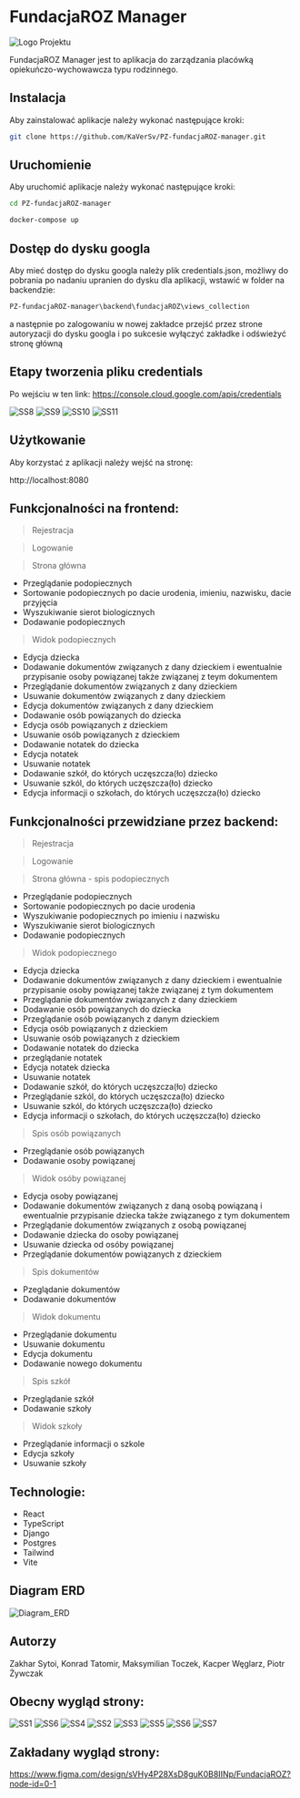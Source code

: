 # FundacjaROZ Manager
![Logo Projektu](https://github.com/KaVerSv/PZ-fundacjaROZ-manager/blob/main/logo.png)

FundacjaROZ Manager jest to aplikacja do zarządzania placówką opiekuńczo-wychowawcza typu rodzinnego.


## Instalacja

Aby zainstalować aplikacje należy wykonać następujące kroki:
```sh
git clone https://github.com/KaVerSv/PZ-fundacjaROZ-manager.git
 ```
## Uruchomienie

Aby uruchomić aplikacje należy wykonać następujące kroki:

```bash
cd PZ-fundacjaROZ-manager

docker-compose up
```

## Dostęp do dysku googla

Aby mieć dostęp do dysku googla należy plik credentials.json,  możliwy do pobrania po nadaniu upranien do dysku dla aplikacji, wstawić w folder na backendzie: 
```bash
PZ-fundacjaROZ-manager\backend\fundacjaROZ\views_collection
```
a następnie po zalogowaniu w nowej zakładce przejść przez strone autoryzacji do dysku googla i po sukcesie wyłączyć zakładke i odświeżyć stronę główną

## Etapy tworzenia pliku credentials

Po wejściu w ten link: https://console.cloud.google.com/apis/credentials

![SS8](https://github.com/KaVerSv/PZ-fundacjaROZ-manager/blob/main/screenshot8.png)
![SS9](https://github.com/KaVerSv/PZ-fundacjaROZ-manager/blob/main/screenshot9.png)
![SS10](https://github.com/KaVerSv/PZ-fundacjaROZ-manager/blob/main/screenshot10.png)
![SS11](https://github.com/KaVerSv/PZ-fundacjaROZ-manager/blob/main/screenshot11.png)

## Użytkowanie

Aby korzystać z aplikacji należy wejść na stronę:

http://localhost:8080

## Funkcjonalności na frontend:
> Rejestracja

> Logowanie

> Strona główna
- Przeglądanie podopiecznych
- Sortowanie podopiecznych po dacie urodenia, imieniu, nazwisku, dacie przyjęcia
- Wyszukiwanie sierot biologicznych
- Dodawanie podopiecznych
> Widok podopiecznych
- Edycja dziecka
- Dodawanie dokumentów związanych z dany dzieckiem i ewentualnie przypisanie osoby powiązanej także związanej z teym dokumentem
- Przeglądanie dokumentów związanych z dany dzieckiem
- Usuwanie dokumentów związanych z dany dzieckiem
- Edycja dokumentów związanych z dany dzieckiem
- Dodawanie osób powiązanych do dziecka
- Edycja osób powiązanych z dzieckiem
- Usuwanie osób powiązanych z dzieckiem
- Dodawanie notatek do dziecka
- Edycja notatek 
- Usuwanie notatek
- Dodawanie szkół, do których uczęszcza(ło) dziecko
- Usuwanie szkól, do których uczęszcza(ło) dziecko
- Edycja informacji o szkołach, do których uczęszcza(ło) dziecko

## Funkcjonalności przewidziane przez backend:
> Rejestracja

> Logowanie

> Strona główna - spis podopiecznych
- Przeglądanie podopiecznych
- Sortowanie podopiecznych po dacie urodenia
- Wyszukiwanie podopiecznych po imieniu i nazwisku
- Wyszukiwanie sierot biologicznych
- Dodawanie podopiecznych
> Widok podopiecznego
- Edycja dziecka
- Dodawanie dokumentów związanych z dany dzieckiem i ewentualnie przypisanie osoby powiązanej także związanej z tym dokumentem
- Przeglądanie dokumentów związanych z dany dzieckiem
- Dodawanie osób powiązanych do dziecka
- Przeglądanie osób powiązanych z danym dzieckiem
- Edycja osób powiązanych z dzieckiem
- Usuwanie osób powiązanych z dzieckiem
- Dodawanie notatek do dziecka
- przeglądanie notatek
- Edycja notatek dziecka
- Usuwanie notatek
- Dodawanie szkół, do których uczęszcza(ło) dziecko
- Przeglądanie szkól, do których uczęszcza(ło) dziecko
- Usuwanie szkól, do których uczęszcza(ło) dziecko
- Edycja informacji o szkołach, do których uczęszcza(ło) dziecko
> Spis osób powiązanych
- Przeglądanie osób powiązanych
- Dodawanie osoby powiązanej
> Widok osóby powiązanej
- Edycja osoby powiązanej
- Dodawanie dokumentów związanych z daną osobą powiązaną i ewentualnie przypisanie dziecka także związanego z tym dokumentem
- Przeglądanie dokumentów związanych z osobą powiązanej
- Dodawanie dziecka do osoby powiązanej
- Usuwanie dziecka od osóby powiązanej
- Przeglądanie dokumentów powiązanych z dzieckiem
>Spis dokumentów
- Pzeglądanie dokumentów
- Dodawanie dokumentów
> Widok dokumentu
- Przeglądanie dokumentu
- Usuwanie dokumentu
- Edycja dokumentu
- Dodawanie nowego dokumentu
>Spis szkół
- Przeglądanie szkół
- Dodawanie szkoły
>Widok szkoły
- Przeglądanie informacji o szkole
- Edycja szkoły
- Usuwanie szkoły


## Technologie:
- React
- TypeScript
- Django
- Postgres
- Tailwind
- Vite

## Diagram ERD
![Diagram_ERD](https://github.com/KaVerSv/PZ-fundacjaROZ-manager/blob/main/zespolowy.png)

## Autorzy
Zakhar Sytoi, Konrad Tatomir, Maksymilian Toczek, Kacper Węglarz, Piotr Żywczak

## Obecny wygląd strony:
![SS1](https://github.com/KaVerSv/PZ-fundacjaROZ-manager/blob/main/screenshot1.png)
![SS6](https://github.com/KaVerSv/PZ-fundacjaROZ-manager/blob/main/screenshot6.png)
![SS4](https://github.com/KaVerSv/PZ-fundacjaROZ-manager/blob/main/screenshot4.png)
![SS2](https://github.com/KaVerSv/PZ-fundacjaROZ-manager/blob/main/screenshot2.png)
![SS3](https://github.com/KaVerSv/PZ-fundacjaROZ-manager/blob/main/screenshot3.png)
![SS5](https://github.com/KaVerSv/PZ-fundacjaROZ-manager/blob/main/screenshot5.png)
![SS6](https://github.com/KaVerSv/PZ-fundacjaROZ-manager/blob/main/screenshot6.png)
![SS7](https://github.com/KaVerSv/PZ-fundacjaROZ-manager/blob/main/screenshot7.png)

## Zakładany wygląd strony:

https://www.figma.com/design/sVHy4P28XsD8guK0B8IINp/FundacjaROZ?node-id=0-1
